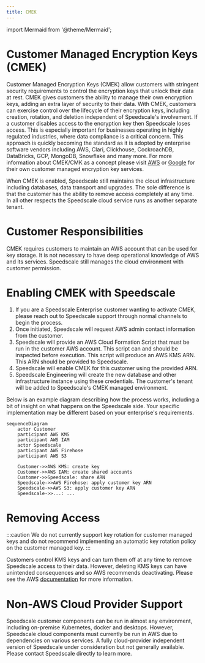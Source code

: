 ```yaml
---
title: CMEK
---
```


import Mermaid from '@theme/Mermaid';

# Customer Managed Encryption Keys (CMEK)

Customer Managed Encryption Keys (CMEK) allow customers with stringent security requirements to control the encryption keys that unlock their data at rest. CMEK gives customers the ability to manage their own encryption keys, adding an extra layer of security to their data. With CMEK, customers can exercise control over the lifecycle of their encryption keys, including creation, rotation, and deletion independent of Speedscale's involvement. If a customer disables access to the encryption key then Speedscale loses access. This is especially important for businesses operating in highly regulated industries, where data compliance is a critical concern. This approach is quickly becoming the standard as it is adopted by enterprise software vendors including AWS, Clari, Clickhouse, CockroachDB, DataBricks, GCP, MongoDB, Snowflake and many more. For more information about CMEK/CMK as a concept please visit [AWS](https://docs.aws.amazon.com/kms/latest/developerguide/concepts.html) or [Google](https://cloud.google.com/kms/docs/cmek) for their own customer managed encryption key services.

When CMEK is enabled, Speedscale still maintains the cloud infrastructure including databases, data transport and upgrades. The sole difference is that the customer has the ability to remove access completely at any time. In all other respects the Speedscale cloud service runs as another separate tenant.

# Customer Responsibilities

CMEK requires customers to maintain an AWS account that can be used for key storage. It is not necessary to have deep operational knowledge of AWS and its services. Speedscale still manages the cloud environment with customer permission.

# Enabling CMEK with Speedscale

1. If you are a Speedscale Enterprise customer wanting to activate CMEK, please reach out to Speedscale support through normal channels to begin the process.
2. Once initiated, Speedscale will request AWS admin contact information from the customer.
3. Speedscale will provide an AWS Cloud Formation Script that must be run in the customer AWS account. This script can and should be inspected before execution. This script will produce an AWS KMS ARN. This ARN should be provided to Speedscale.
4. Speedscale will enable CMEK for this customer using the provided ARN.
5. Speedscale Engineering will create the new database and other infrastructure instance using these credentials. The customer's tenant will be added to Speedscale's CMEK managed environment.

Below is an example diagram describing how the process works, including a bit of insight on what happens on the Speedscale side. Your specific implementation may be different based on your enterprise's requirements.

```mermaid
sequenceDiagram
    actor Customer
    participant AWS KMS
    participant AWS IAM
    actor Speedscale
    participant AWS Firehose
    participant AWS S3

    Customer->>AWS KMS: create key
    Customer->>AWS IAM: create shared accounts
    Customer->>Speedscale: share ARN
    Speedscale->>AWS Firehose: apply customer key ARN
    Speedscale->>AWS S3: apply customer key ARN
    Speedscale->>...: ...
```

# Removing Access

:::caution
We do not currently support key rotation for customer managed keys and do not recommend implementing an automatic key rotation policy on the customer managed key.
:::

Customers control KMS keys and can turn them off at any time to remove Speedscale access to their data. However, deleting KMS keys can have unintended consequences and so AWS recommends deactivating. Please see the AWS [documentation](https://docs.aws.amazon.com/kms/latest/developerguide/enabling-keys.html) for more information.

# Non-AWS Cloud Provider Support

Speedscale customer components can be run in almost any environment, including on-premise Kubernetes, docker and desktops. However, Speedscale cloud components must currently be run in AWS due to dependencies on various services. A fully cloud-provider independent version of Speedscale under consideration but not generally available. Please contact Speedscale directly to learn more.
